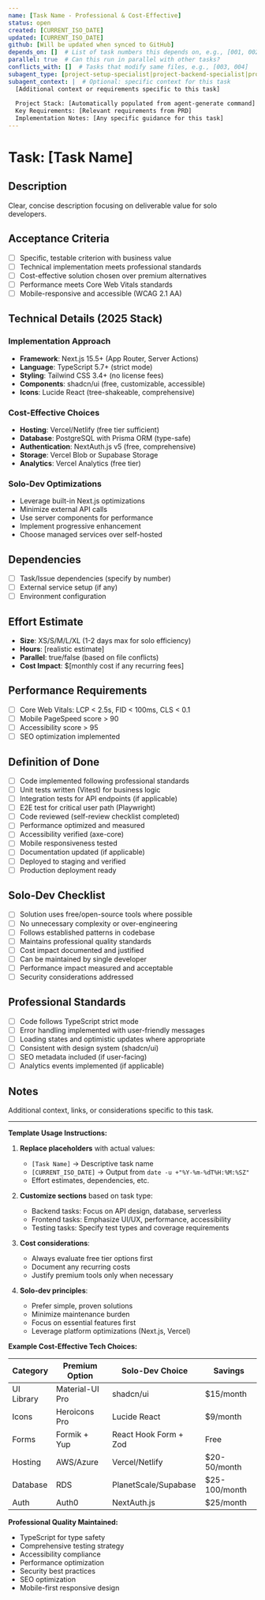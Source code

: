 ```yaml
---
name: [Task Name - Professional & Cost-Effective]
status: open
created: [CURRENT_ISO_DATE]
updated: [CURRENT_ISO_DATE]
github: [Will be updated when synced to GitHub]
depends_on: []  # List of task numbers this depends on, e.g., [001, 002]
parallel: true  # Can this run in parallel with other tasks?
conflicts_with: []  # Tasks that modify same files, e.g., [003, 004]
subagent_type: [project-setup-specialist|project-backend-specialist|project-frontend-specialist|project-data-specialist|project-testing-specialist|project-deployment-specialist|project-integration-specialist]  # Which project-specific agent should handle this
subagent_context: |  # Optional: specific context for this task
  [Additional context or requirements specific to this task]
  
  Project Stack: [Automatically populated from agent-generate command]
  Key Requirements: [Relevant requirements from PRD]
  Implementation Notes: [Any specific guidance for this task]
---
```


# Task: [Task Name]

## Description
Clear, concise description focusing on deliverable value for solo developers.

## Acceptance Criteria
- [ ] Specific, testable criterion with business value
- [ ] Technical implementation meets professional standards
- [ ] Cost-effective solution chosen over premium alternatives
- [ ] Performance meets Core Web Vitals standards
- [ ] Mobile-responsive and accessible (WCAG 2.1 AA)

## Technical Details (2025 Stack)

### Implementation Approach
- **Framework**: Next.js 15.5+ (App Router, Server Actions)
- **Language**: TypeScript 5.7+ (strict mode)
- **Styling**: Tailwind CSS 3.4+ (no license fees)
- **Components**: shadcn/ui (free, customizable, accessible)
- **Icons**: Lucide React (tree-shakeable, comprehensive)

### Cost-Effective Choices
- **Hosting**: Vercel/Netlify (free tier sufficient)
- **Database**: PostgreSQL with Prisma ORM (type-safe)
- **Authentication**: NextAuth.js v5 (free, comprehensive)
- **Storage**: Vercel Blob or Supabase Storage
- **Analytics**: Vercel Analytics (free tier)

### Solo-Dev Optimizations
- Leverage built-in Next.js optimizations
- Minimize external API calls
- Use server components for performance
- Implement progressive enhancement
- Choose managed services over self-hosted

## Dependencies
- [ ] Task/Issue dependencies (specify by number)
- [ ] External service setup (if any)
- [ ] Environment configuration

## Effort Estimate
- **Size**: XS/S/M/L/XL (1-2 days max for solo efficiency)
- **Hours**: [realistic estimate] 
- **Parallel**: true/false (based on file conflicts)
- **Cost Impact**: $[monthly cost if any recurring fees]

## Performance Requirements
- [ ] Core Web Vitals: LCP < 2.5s, FID < 100ms, CLS < 0.1
- [ ] Mobile PageSpeed score > 90
- [ ] Accessibility score > 95
- [ ] SEO optimization implemented

## Definition of Done
- [ ] Code implemented following professional standards
- [ ] Unit tests written (Vitest) for business logic
- [ ] Integration tests for API endpoints (if applicable)
- [ ] E2E test for critical user path (Playwright)
- [ ] Code reviewed (self-review checklist completed)
- [ ] Performance optimized and measured
- [ ] Accessibility verified (axe-core)
- [ ] Mobile responsiveness tested
- [ ] Documentation updated (if applicable)
- [ ] Deployed to staging and verified
- [ ] Production deployment ready

## Solo-Dev Checklist
- [ ] Solution uses free/open-source tools where possible
- [ ] No unnecessary complexity or over-engineering
- [ ] Follows established patterns in codebase
- [ ] Maintains professional quality standards
- [ ] Cost impact documented and justified
- [ ] Can be maintained by single developer
- [ ] Performance impact measured and acceptable
- [ ] Security considerations addressed

## Professional Standards
- [ ] Code follows TypeScript strict mode
- [ ] Error handling implemented with user-friendly messages
- [ ] Loading states and optimistic updates where appropriate
- [ ] Consistent with design system (shadcn/ui)
- [ ] SEO metadata included (if user-facing)
- [ ] Analytics events implemented (if applicable)

## Notes
Additional context, links, or considerations specific to this task.

---

**Template Usage Instructions:**

1. **Replace placeholders** with actual values:
   - `[Task Name]` → Descriptive task name
   - `[CURRENT_ISO_DATE]` → Output from `date -u +"%Y-%m-%dT%H:%M:%SZ"`
   - Effort estimates, dependencies, etc.

2. **Customize sections** based on task type:
   - Backend tasks: Focus on API design, database, serverless
   - Frontend tasks: Emphasize UI/UX, performance, accessibility  
   - Testing tasks: Specify test types and coverage requirements

3. **Cost considerations**:
   - Always evaluate free tier options first
   - Document any recurring costs
   - Justify premium tools only when necessary

4. **Solo-dev principles**:
   - Prefer simple, proven solutions
   - Minimize maintenance burden
   - Focus on essential features first
   - Leverage platform optimizations (Next.js, Vercel)

**Example Cost-Effective Tech Choices:**

| Category | Premium Option | Solo-Dev Choice | Savings |
|----------|----------------|-----------------|---------|
| UI Library | Material-UI Pro | shadcn/ui | $15/month |
| Icons | Heroicons Pro | Lucide React | $9/month |
| Forms | Formik + Yup | React Hook Form + Zod | Free |
| Hosting | AWS/Azure | Vercel/Netlify | $20-50/month |
| Database | RDS | PlanetScale/Supabase | $25-100/month |
| Auth | Auth0 | NextAuth.js | $25/month |

**Professional Quality Maintained:**
- TypeScript for type safety
- Comprehensive testing strategy
- Accessibility compliance
- Performance optimization
- Security best practices
- SEO optimization
- Mobile-first responsive design